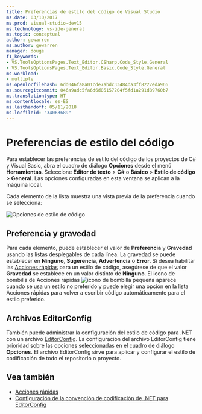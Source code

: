 ```yaml
---
title: Preferencias de estilo del código de Visual Studio
ms.date: 03/10/2017
ms.prod: visual-studio-dev15
ms.technology: vs-ide-general
ms.topic: conceptual
author: gewarren
ms.author: gewarren
manager: douge
f1_keywords:
- VS.ToolsOptionsPages.Text_Editor.CSharp.Code_Style.General
- VS.ToolsOptionsPages.Text_Editor.Basic.Code_Style.General
ms.workload:
- multiple
ms.openlocfilehash: 6dd046fa8a01cde7abdc33484da3ff8227eda966
ms.sourcegitcommit: 046a9adc5fa6d6d05157204f5fd1a291d89760b7
ms.translationtype: HT
ms.contentlocale: es-ES
ms.lasthandoff: 05/11/2018
ms.locfileid: "34063689"
---
```

# <a name="code-style-preferences"></a>Preferencias de estilo del código

Para establecer las preferencias de estilo del código de los proyectos de C# y Visual Basic, abra el cuadro de diálogo **Opciones** desde el menú **Herramientas**. Seleccione **Editor de texto** > **C#** o **Básico** > **Estilo de código** > **General**. Las opciones configuradas en esta ventana se aplican a la máquina local.

Cada elemento de la lista muestra una vista previa de la preferencia cuando se selecciona:

![Opciones de estilo de código](media/code-style-quick-actions-dialog.png)

## <a name="preference-and-severity"></a>Preferencia y gravedad

Para cada elemento, puede establecer el valor de **Preferencia** y **Gravedad** usando las listas desplegables de cada línea. La gravedad se puede establecer en **Ninguno**, **Sugerencia**, **Advertencia** o **Error**. Si desea habilitar las [Acciones rápidas](../ide/quick-actions.md) para un estilo de código, asegúrese de que el valor **Gravedad** se establece en un valor distinto de **Ninguno**. El icono de bombilla de Acciones rápidas ![icono de bombilla pequeña](media/vs2015_lightbulbsmall.png) aparece cuando se usa un estilo no preferido y puede elegir una opción en la lista Acciones rápidas para volver a escribir código automáticamente para el estilo preferido.

## <a name="editorconfig-files"></a>Archivos EditorConfig

También puede administrar la configuración del estilo de código para .NET con un archivo [EditorConfig](../ide/editorconfig-code-style-settings-reference.md). La configuración del archivo EditorConfig tiene prioridad sobre las opciones seleccionadas en el cuadro de diálogo **Opciones**. El archivo EditorConfig sirve para aplicar y configurar el estilo de codificación de todo el repositorio o proyecto.

## <a name="see-also"></a>Vea también

- [Acciones rápidas](../ide/quick-actions.md)
- [Configuración de la convención de codificación de .NET para EditorConfig](../ide/editorconfig-code-style-settings-reference.md)